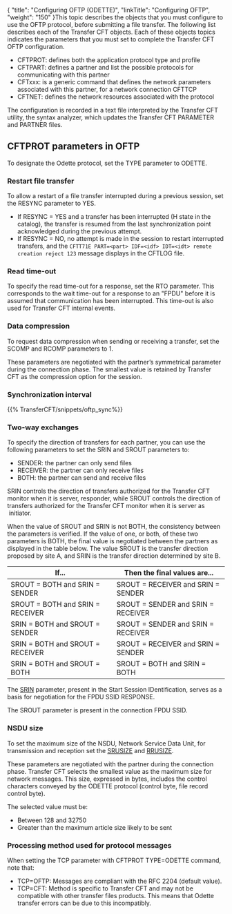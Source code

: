 {
    "title": "Configuring  OFTP (ODETTE)",
    "linkTitle": "Configuring OFTP",
    "weight": "150"
}This topic describes the objects
that you must configure to use the OFTP protocol, before submitting a file transfer. The following list describes
each of the Transfer CFT objects. Each of these objects topics indicates
the parameters that you must set to complete the Transfer CFT OFTP configuration.

- CFTPROT: defines
    both the application protocol type and profile
- CFTPART: defines
    a partner and list the possible protocols for communicating with this
    partner
- CFTxxx: is a generic
    command that defines the network parameters associated with this partner,
    for a network connection CFTTCP
- CFTNET: defines
    the network resources associated with the protocol

The configuration is recorded in a text file interpreted by the Transfer
CFT utility, the syntax analyzer, which updates the Transfer CFT PARAMETER
and PARTNER files.

<span id="CFTPROT_parameters_in_OFTP"></span>

CFTPROT parameters in OFTP
--------------------------

To designate the Odette protocol, set the TYPE parameter to ODETTE.

<span id="Restart_file_transfer"></span>

### Restart file transfer

To allow a restart of a file transfer interrupted during a previous
session, set the RESYNC parameter to YES.

- If RESYNC = YES and a transfer has been interrupted (H state in the
    catalog), the transfer is resumed from the last synchronization point
    acknowledged during the previous attempt.
- If RESYNC = NO, no attempt is made in the session to restart interrupted
    transfers, and the `CFTT71E PART=<part> IDF=<idf> IDT=<idt> remote creation reject 123` message displays in the CFTLOG file.

<span id="Read_time_out"></span>

### Read time-out

To specify the read time-out for a response, set the RTO parameter. This corresponds to the wait time-out for a response to an "FPDU"
before it is assumed that communication has been interrupted. This time-out
is also used for Transfer CFT internal events.

<span id="Data_compression"></span>

### Data compression

To request data compression when sending or receiving a transfer, set
the SCOMP and RCOMP parameters to 1.

These parameters are negotiated with the partner’s symmetrical parameter
during the connection phase. The smallest value is retained by Transfer
CFT as the compression option for the session.

<span id="Synchronization_interval"></span>

### Synchronization interval

{{% TransferCFT/snippets/oftp_sync%}}
<span id="Two_way_exchanges"></span>

### Two-way exchanges

To specify the direction of transfers for each partner, you can use
the following parameters to set the SRIN and SROUT parameters to:

- SENDER: the partner
    can only send files
- RECEIVER: the partner
    can only receive files
- BOTH: the partner
    can send and receive files

SRIN controls the direction of transfers authorized for the Transfer
CFT monitor when it is server, responder, while SROUT controls the direction
of transfers authorized for the Transfer CFT monitor when it is server
as  initiator.

When the value of SROUT and SRIN is not BOTH, the consistency between
the parameters is verified. If the value of one, or both, of these two
parameters is BOTH, the final value is negotiated between the partners
as displayed in the table below. The value SROUT is the transfer direction
proposed by site A, and SRIN is the transfer direction determined by site
B.


| If... | Then the final values are... |
| --- | --- |
| SROUT = BOTH and SRIN = SENDER | SROUT = RECEIVER and SRIN = SENDER |
| SROUT = BOTH and SRIN = RECEIVER | SROUT = SENDER and SRIN = RECEIVER |
| SRIN = BOTH and SROUT = SENDER | SROUT = SENDER and SRIN = RECEIVER |
| SRIN = BOTH and SROUT = RECEIVER | SROUT = RECEIVER and SRIN = SENDER |
| SRIN = BOTH and SROUT = BOTH | SROUT = BOTH and SRIN = BOTH |


The [SRIN](../../../c_intro_userinterfaces/command_summary/parameter_intro/srin) parameter,
present in the Start Session IDentification, serves as a basis for negotiation
for the FPDU SSID RESPONSE.

The SROUT parameter is present in the connection FPDU SSID.

<span id="NSDU_size"></span>

### NSDU size

To set the maximum size of the NSDU, Network
Service Data
Unit, for transmission and reception
set the [SRUSIZE](../../../c_intro_userinterfaces/command_summary/parameter_intro/srusize)
and [RRUSIZE](../../../c_intro_userinterfaces/command_summary/parameter_intro/rrusize).

These parameters are negotiated with the partner during the connection
phase. Transfer CFT selects the smallest value as the maximum size for
network messages. This size, expressed in bytes, includes the control
characters conveyed by the ODETTE protocol (control byte, file record
control byte).

The selected value must be:

- Between 128 and 32750
- Greater than the
    maximum article size likely to be sent

### Processing method used for protocol messages

When setting the TCP parameter with CFTPROT TYPE=ODETTE command, note that:

- TCP=OFTP: Messages are compliant with the RFC 2204 (default value).
- TCP=CFT: Method is specific to Transfer CFT and may not be compatible with other transfer files products. This means that Odette transfer errors can be due to this incompatibly.
